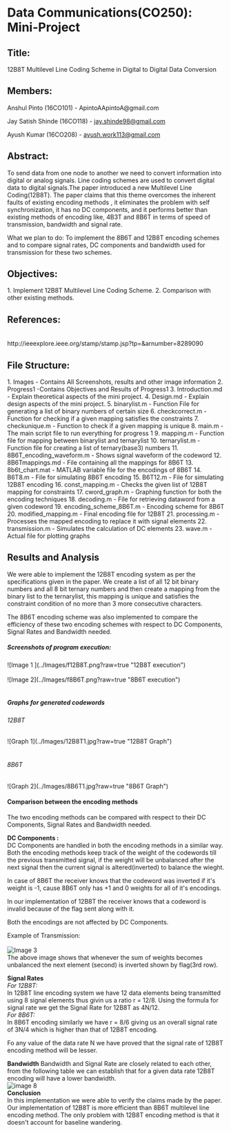 # Data Communications(CO250): Mini-Project

<h2>Title:</h2>
12B8T Multilevel Line Coding Scheme in Digital to Digital Data Conversion

<h2>Members:</h2>
Anshul Pinto (16CO101) - ApintoAApintoA@gmail.com

Jay Satish Shinde (16CO118) - jay.shinde98@gmail.com

Ayush Kumar (16CO208) - ayush.work113@gmail.com

<h2>Abstract:</h2>
To send data from one node to another we need to convert information into 
digital or analog signals. Line coding schemes are used to convert digital data
to digital signals.The paper introduced a new Multilevel Line Coding(12B8T). 
The paper claims that this theme overcomes the inherent faults of existing
encoding methods , it eliminates the problem with self synchronization, it has 
no DC components, and it performs better than existing methods of encoding like,
4B3T and 8B6T in terms of speed of transmission, bandwidth and signal rate.

What we plan to do: To implement the 8B6T and 12B8T encoding schemes and to 
compare signal rates, DC components and bandwidth used for transmission for these
two schemes.

<h2>Objectives:</h2>
1. Implement 12B8T Multilevel Line Coding Scheme.
2. Comparison with other existing methods.

<h2>References:</h2> <br/>
http://ieeexplore.ieee.org/stamp/stamp.jsp?tp=&arnumber=8289090


<h2>File Structure:</h2>
1. Images - Contains All Screenshots, results and other image information
2. Progress1 -Contains Objectives and Results of Progress1
3. Introduction.md - Explain theoretical aspects of the mini project.
4. Design.md - Explain design aspects of the mini project.
5. binarylist.m - Function File for generating a list of binary numbers of certain size
6. checkcorrect.m - Function for checking if a given mapping satisfies the constraints
7. checkunique.m - Function to check if a given mapping is unique
8. main.m - The main script file to run everything for progress 1
9. mapping.m - Function file for mapping between binarylist and ternarylist
10. ternarylist.m - Function file for creating a list of ternary(base3) numbers
11. 8B6T_encoding_waveform.m - Shows signal waveform of the codeword
12. 8B6Tmappings.md - File containing all the mappings for 8B6T
13. 8b6t_chart.mat - MATLAB variable file for the encodings of 8B6T
14. B6T8.m - File for simulating 8B6T encoding
15. B6T12.m - File for simulating 12B8T encoding
16. const_mapping.m - Checks the given list of 12B8T mapping for constraints
17. cword_graph.m - Graphing function for both the encoding techniques
18. decoding.m - File for retrieving dataword from a given codeword
19. encoding_scheme_8B6T.m - Encoding scheme for 8B6T
20. modified_mapping.m - Final encoding file for 12B8T
21. processing.m - Processes the mapped encoding to replace it with signal elements
22. transmission.m - Simulates the calculation of DC elements
23. wave.m - Actual file for plotting graphs

<h2>Results and Analysis</h2>

We were able to implement the 12B8T encoding system as per the specifications given in
the paper. We create a list of all 12 bit binary numbers and all 8 bit ternary numbers
and then create a mapping from the binary list to the ternarylist, this mapping is unique
and satisfies the constraint condition of no more than 3 more consecutive characters.

The 8B6T encoding scheme was also implemented to compare the efficiency of these two encoding
schemes with respect to DC Components, Signal Rates and Bandwidth needed.

<h5>Screenshots of program execution:</h5>
![Image 1 ](../Images/f12B8T.png?raw=true "12B8T execution")<br/><br/>
![Image 2](../Images/f8B6T.png?raw=true "8B6T execution")<br/><br/>

<h5>Graphs for generated codewords</h5>
<h6> 12B8T</h6>
![Graph 1](../Images/12B8T1.jpg?raw=true "12B8T Graph") <br/><br/>
 <h6> 8B6T</h6>
![Graph 2](../Images/8B6T1.jpg?raw=true "8B6T Graph")

<h4>Comparison between the encoding methods</h4>
The two encoding methods can be compared with respect to their DC Components, Signal Rates
and Bandwidth needed.

<b>DC Components :</b><br/>
DC Components are handled in both the encoding methods in a similar way. Both the
encoding methods keep track of the weight of the codewords till the previous transmitted signal,
if the weight will be unbalanced after the next signal then the current signal is altered(inverted)
to balance the wieght.

In case of 8B6T the receiver knows that the codeword was inverted if it's weight is -1, cause 8B6T only
has +1 and 0 weights for all of it's encodings.

In our implementation of 12B8T the receiver knows that a codeword is invalid because of the flag sent along
with it.

Both the encodings are not affected by DC Components.

Example of Transmission:<br/><br/>
![Image 3](../Images/fDC12B8T.png?raw=true "Transmission")
<br/>
The above image shows that whenever the sum of weights becomes unbalanced the next element
(second) is inverted shown by flag(3rd row).

<b>Signal Rates</b><br/>
<i>For 12B8T:</i><br/>
In 12B8T line encoding system we have 12 data elements being transmitted using 8 signal elements
thus givin us a ratio r = 12/8. Using the formula for signal rate we get the Signal Rate for 12B8T as
4N/12.<br/>
<i>For 8B6T:</i><br/>
In 8B6T encoding similarly we have r = 8/6 giving us an overall signal rate of 3N/4 which is higher than 
that of 12B8T encoding.

Fo any value of the data rate N we have proved that the signal rate of 12B8T encoding method will be lesser.

<b>Bandwidth</b>
Bandwidth and Signal Rate are closely related to each other, from the following table we can establish that
for a given data rate 12B8T encoding will have a lower bandwidth.
<br/>
![image 8](../Images/bandwidth.png?raw=true "Bandwidth")
<br/>
<b>Conclusion</b><br/>
In this implementation we were able to verify the claims made by the paper. Our implementation of 12B8T is more efficient
than 8B6T multilevel line encoding method. The only problem with 12B8T encoding method is that it doesn't account for
baseline wandering.

